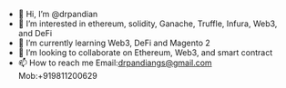 - 👋 Hi, I’m @drpandian
- 👀 I’m interested in ethereum, solidity, Ganache, Truffle, Infura, Web3, and DeFi
- 🌱 I’m currently learning Web3, DeFi and Magento 2
- 💞️ I’m looking to collaborate on Ethereum, Web3, and smart contract
- 📫 How to reach me Email:drpandiangs@gmail.com Mob:+919811200629

<!---
drpandian/drpandian is a ✨ special ✨ repository because its `README.md` (this file) appears on your GitHub profile.
You can click the Preview link to take a look at your changes.
--->
